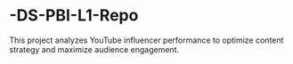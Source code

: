 # -DS-PBI-L1-Repo
This project analyzes YouTube influencer performance to optimize content strategy and maximize audience engagement.
